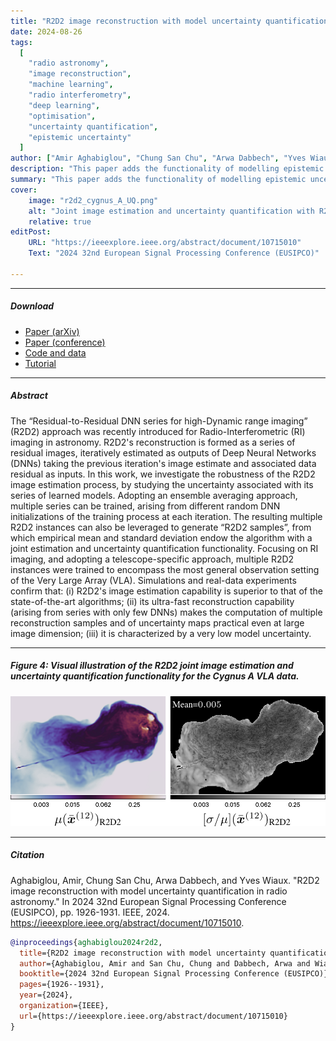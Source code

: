 ```yaml
---
title: "R2D2 image reconstruction with model uncertainty quantification in radio astronomy" 
date: 2024-08-26
tags:
  [
    "radio astronomy",
    "image reconstruction",
    "machine learning",
    "radio interferometry",
    "deep learning",
    "optimisation",
    "uncertainty quantification",
    "epistemic uncertainty"
  ]
author: ["Amir Aghabiglou", "Chung San Chu", "Arwa Dabbech", "Yves Wiaux"]
description: "This paper adds the functionality of modelling epistemic uncertainty in R2D2 image reconstruction. Published in the 32nd European Signal Processing Conference (EUSIPCO), 2024."
summary: "This paper adds the functionality of modelling epistemic uncertainty in R2D2 image reconstruction."
cover:
    image: "r2d2_cygnus_A_UQ.png"
    alt: "Joint image estimation and uncertainty quantification with R2D2 on Cygnus A VLA data"
    relative: true
editPost:
    URL: "https://ieeexplore.ieee.org/abstract/document/10715010"
    Text: "2024 32nd European Signal Processing Conference (EUSIPCO)"

---
```


---

##### Download

- [Paper (arXiv)](https://arxiv.org/abs/2403.18052)
- [Paper (conference)](https://ieeexplore.ieee.org/abstract/document/10715010/)
- [Code and data](https://github.com/basp-group/R2D2-RI/tree/main)
- [Tutorial](https://github.com/basp-group/R2D2-RI/blob/main/tutorial_r2d2_python_v2.ipynb)

---

##### Abstract

The “Residual-to-Residual DNN series for high-Dynamic range imaging” (R2D2) approach was recently introduced for Radio-Interferometric (RI) imaging in astronomy. R2D2's reconstruction is formed as a series of residual images, iteratively estimated as outputs of Deep Neural Networks (DNNs) taking the previous iteration's image estimate and associated data residual as inputs. In this work, we investigate the robustness of the R2D2 image estimation process, by studying the uncertainty associated with its series of learned models. Adopting an ensemble averaging approach, multiple series can be trained, arising from different random DNN initializations of the training process at each iteration. The resulting multiple R2D2 instances can also be leveraged to generate “R2D2 samples”, from which empirical mean and standard deviation endow the algorithm with a joint estimation and uncertainty quantification functionality. Focusing on RI imaging, and adopting a telescope-specific approach, multiple R2D2 instances were trained to encompass the most general observation setting of the Very Large Array (VLA). Simulations and real-data experiments confirm that: (i) R2D2's image estimation capability is superior to that of the state-of-the-art algorithms; (ii) its ultra-fast reconstruction capability (arising from series with only few DNNs) makes the computation of multiple reconstruction samples and of uncertainty maps practical even at large image dimension; (iii) it is characterized by a very low model uncertainty.

---

##### Figure 4: Visual illustration of the R2D2 joint image estimation and uncertainty quantification functionality for the Cygnus A VLA data.

![](r2d2_cygnus_A_UQ.png)

---

##### Citation

Aghabiglou, Amir, Chung San Chu, Arwa Dabbech, and Yves Wiaux. "R2D2 image reconstruction with model uncertainty quantification in radio astronomy." In 2024 32nd European Signal Processing Conference (EUSIPCO), pp. 1926-1931. IEEE, 2024. https://ieeexplore.ieee.org/abstract/document/10715010.

```BibTeX
@inproceedings{aghabiglou2024r2d2,
  title={R2D2 image reconstruction with model uncertainty quantification in radio astronomy},
  author={Aghabiglou, Amir and San Chu, Chung and Dabbech, Arwa and Wiaux, Yves},
  booktitle={2024 32nd European Signal Processing Conference (EUSIPCO)},
  pages={1926--1931},
  year={2024},
  organization={IEEE},
  url={https://ieeexplore.ieee.org/abstract/document/10715010}
}
```

<!-- ---

##### Related material

+ [Nontechnical summary](https://www.alexandermccallsmith.com/book/your-inner-hedgehog) -->
